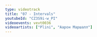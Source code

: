 ```yaml
---
type: videotrack
title: "07 - Intervals"
youtubeId: "CZ3S9i-w_PI"
videoevents: vevt0036
videoartists: ["Plini", "Аарон Маршалл"]
---
```


